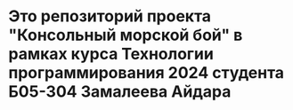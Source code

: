 # Это репозиторий проекта "Консольный морской бой" в рамках курса Технологии программирования 2024 студента Б05-304 Замалеева Айдара
